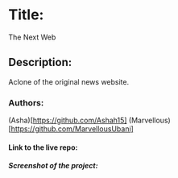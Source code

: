 # Title:
The Next Web

## Description:
Aclone of the original news website.

### Authors:
(Asha)[https://github.com/Ashah15]
(Marvellous)[https://github.com/MarvellousUbani]

#### Link to the live repo:

##### Screenshot of the project:

